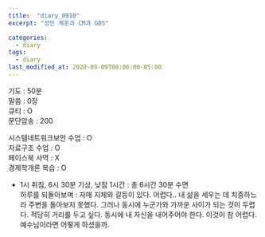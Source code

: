 ```yaml
---
title:  "diary_0910"
excerpt: "성민 제훈과 CM과 GBS"

categories:
  - diary
tags:
  - diary
last_modified_at: 2020-09-09T08:06:00-05:00
---
```


기도 : 50분  
말씀 : 0장  
큐티 : O  
문단암송 : 200  
  
시스템네트워크보안 수업 : O  
자료구조 수업 : O  
페이스북 사역 : X  
경제학개론 복습 : O

-  1시 취침, 6시 30분 기상, 낮잠 1시간 : 총 6시간 30분 수면  
하루를 되돌아보며 : 자매 지체와 갈등이 있다. 어렵다.. 내 삶을 세우는 데 치중하느라 주변을 돌아보지 못했다.
그러나 동시에 누군가와 가까운 사이가 되는 것이 두렵다. 적당히 거리를 두고 싶다. 동시에 내 자신을 내어주어야 한다. 이것이 참 어렵다.
예수님이라면 어떻게 하셨을까.
